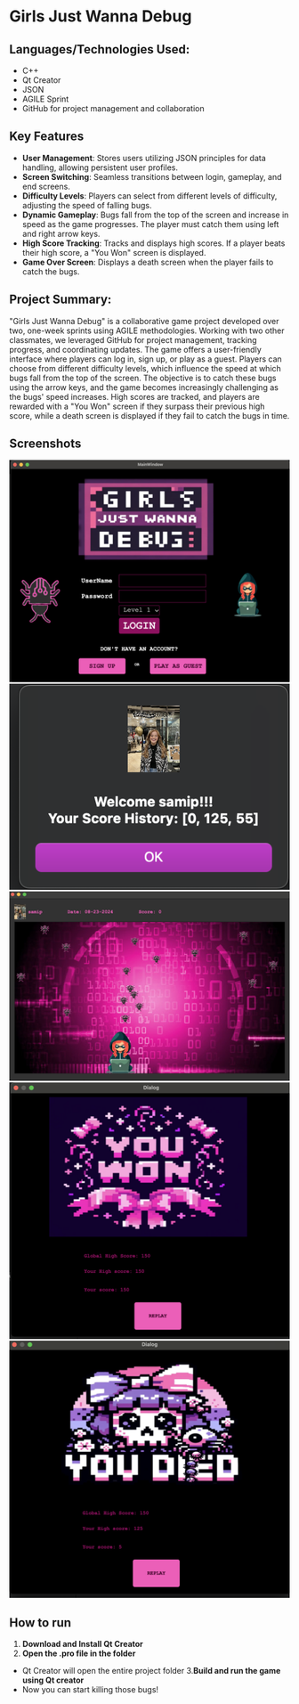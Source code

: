 # Girls Just Wanna Debug

## Languages/Technologies Used:
- C++
- Qt Creator
- JSON
- AGILE Sprint
- GitHub for project management and collaboration

## Key Features
- **User Management**: Stores users utilizing JSON principles for data handling, allowing persistent user profiles.
- **Screen Switching**: Seamless transitions between login, gameplay, and end screens.
- **Difficulty Levels**: Players can select from different levels of difficulty, adjusting the speed of falling bugs.
- **Dynamic Gameplay**: Bugs fall from the top of the screen and increase in speed as the game progresses. The player must catch them using left and right arrow keys.
- **High Score Tracking**: Tracks and displays high scores. If a player beats their high score, a "You Won" screen is displayed.
- **Game Over Screen**: Displays a death screen when the player fails to catch the bugs.


## Project Summary:
"Girls Just Wanna Debug" is a collaborative game project developed over two, one-week sprints using AGILE methodologies. Working with two other classmates, we leveraged GitHub for project management, tracking progress, and coordinating updates. The game offers a user-friendly interface where players can log in, sign up, or play as a guest. Players can choose from different difficulty levels, which influence the speed at which bugs fall from the top of the screen. The objective is to catch these bugs using the arrow keys, and the game becomes increasingly challenging as the bugs' speed increases. High scores are tracked, and players are rewarded with a "You Won" screen if they surpass their previous high score, while a death screen is displayed if they fail to catch the bugs in time.

## Screenshots
![Main Menu](screenshots/mainMenu.png)
![User](screenshots/userPage.png)
![Gameplay](screenshots/gameplay.png)
![High Score](screenshots/highScore.png)
![Death Screen](screenshots/deathScreen.png)


## How to run
1. **Download and Install Qt Creator**
2. **Open the .pro file in the folder**
- Qt Creator will open the entire project folder
3.**Build and run the game using Qt creator**
- Now you can start killing those bugs!
